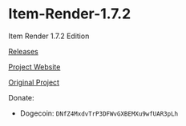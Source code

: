 Item-Render-1.7.2
=================

Item Render 1.7.2 Edition

[Releases](https://github.com/Meow-J/Item-Render-1.7.2/releases)

[Project Website](http://meow-j.github.io/Item-Render-1.7.2/)

[Original Project](https://github.com/Kobata/item-render)

Donate:

- Dogecoin: `DNfZ4MxdvTrP3DFWvGXBEMXu9wfUAR3pLh`

